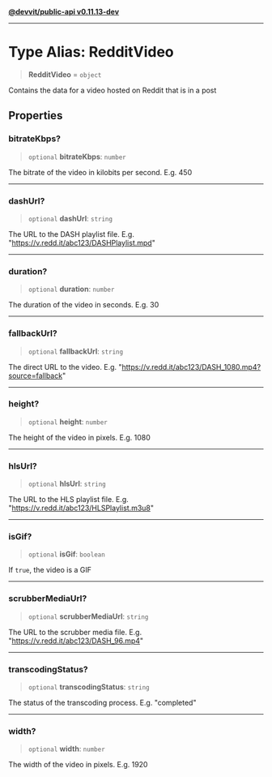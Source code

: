 [**@devvit/public-api v0.11.13-dev**](../../README.md)

---

# Type Alias: RedditVideo

> **RedditVideo** = `object`

Contains the data for a video hosted on Reddit that is in a post

## Properties

<a id="bitratekbps"></a>

### bitrateKbps?

> `optional` **bitrateKbps**: `number`

The bitrate of the video in kilobits per second. E.g. 450

---

<a id="dashurl"></a>

### dashUrl?

> `optional` **dashUrl**: `string`

The URL to the DASH playlist file. E.g. "https://v.redd.it/abc123/DASHPlaylist.mpd"

---

<a id="duration"></a>

### duration?

> `optional` **duration**: `number`

The duration of the video in seconds. E.g. 30

---

<a id="fallbackurl"></a>

### fallbackUrl?

> `optional` **fallbackUrl**: `string`

The direct URL to the video. E.g. "https://v.redd.it/abc123/DASH_1080.mp4?source=fallback"

---

<a id="height"></a>

### height?

> `optional` **height**: `number`

The height of the video in pixels. E.g. 1080

---

<a id="hlsurl"></a>

### hlsUrl?

> `optional` **hlsUrl**: `string`

The URL to the HLS playlist file. E.g. "https://v.redd.it/abc123/HLSPlaylist.m3u8"

---

<a id="isgif"></a>

### isGif?

> `optional` **isGif**: `boolean`

If `true`, the video is a GIF

---

<a id="scrubbermediaurl"></a>

### scrubberMediaUrl?

> `optional` **scrubberMediaUrl**: `string`

The URL to the scrubber media file. E.g. "https://v.redd.it/abc123/DASH_96.mp4"

---

<a id="transcodingstatus"></a>

### transcodingStatus?

> `optional` **transcodingStatus**: `string`

The status of the transcoding process. E.g. "completed"

---

<a id="width"></a>

### width?

> `optional` **width**: `number`

The width of the video in pixels. E.g. 1920
